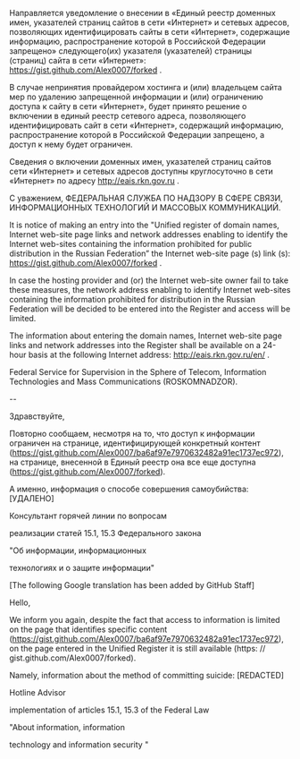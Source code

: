 Направляется уведомление о внесении в «Единый реестр доменных имен, указателей страниц сайтов в сети «Интернет» и сетевых адресов, позволяющих идентифицировать сайты в сети «Интернет», содержащие информацию, распространение которой в Российской Федерации запрещено» следующего(их) указателя (указателей) страницы (страниц) сайта в сети «Интернет»: https://gist.github.com/Alex0007/forked .

В случае непринятия провайдером хостинга и (или) владельцем сайта мер по удалению запрещенной информации и (или) ограничению доступа к сайту в сети «Интернет», будет принято решение о включении в единый реестр сетевого адреса, позволяющего идентифицировать сайт в сети «Интернет», содержащий информацию, распространение которой в Российской Федерации запрещено, а доступ к нему будет ограничен.

Сведения о включении доменных имен, указателей страниц сайтов сети «Интернет» и сетевых адресов доступны круглосуточно в сети «Интернет» по адресу http://eais.rkn.gov.ru .

С уважением,
ФЕДЕРАЛЬНАЯ СЛУЖБА ПО НАДЗОРУ В СФЕРЕ СВЯЗИ, ИНФОРМАЦИОННЫХ ТЕХНОЛОГИЙ И МАССОВЫХ КОММУНИКАЦИЙ.

It is notice of making an entry into the "Unified register of domain names, Internet web-site page links and network addresses enabling to identify the Internet web-sites containing the information prohibited for public distribution in the Russian Federation” the Internet web-site page (s) link (s): https://gist.github.com/Alex0007/forked .

In case the hosting provider and (or) the Internet web-site owner fail to take these measures, the network address enabling to identify Internet web-sites containing the information prohibited for distribution in the Russian Federation will be decided to be entered into the Register and access will be limited.

The information about entering the domain names, Internet web-site page links and network addresses into the Register shall be available on a 24-hour basis at the following Internet address: http://eais.rkn.gov.ru/en/ .

Federal Service for Supervision in the Sphere of Telecom, Information Technologies and Mass Communications (ROSKOMNADZOR).

--

Здравствуйте,

Повторно сообщаем, несмотря на то, что доступ к информации ограничен на странице, идентифицирующей конкретный контент (https://gist.github.com/Alex0007/ba6af97e7970632482a91ec1737ec972), на странице, внесенной в Единый реестр она все еще доступна (https://gist.github.com/Alex0007/forked).

А именно, информация о способе совершения самоубийства: [УДАЛЕНО]

Консультант горячей линии по вопросам

реализации статей 15.1, 15.3 Федерального закона

"Об информации, информационных

технологиях и о защите информации"

[The following Google translation has been added by GitHub Staff]

Hello,

We inform you again, despite the fact that access to information is limited on the page that identifies specific content (https://gist.github.com/Alex0007/ba6af97e7970632482a91ec1737ec972), on the page entered in the Unified Register it is still available (https: // gist.github.com/Alex0007/forked).

Namely, information about the method of committing suicide: [REDACTED]

Hotline Advisor

implementation of articles 15.1, 15.3 of the Federal Law

"About information, information

technology and information security "

